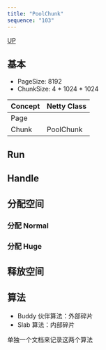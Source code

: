 ```yaml
---
title: "PoolChunk"
sequence: "103"
---
```


[UP](/netty.html)

## 基本

- PageSize: 8192
- ChunkSize: 4 * 1024 * 1024

| Concept | Netty Class |
|---------|-------------|
| Page    |             |
| Chunk   | PoolChunk   |

## Run

## Handle

## 分配空间

### 分配 Normal

### 分配 Huge

## 释放空间

## 算法

- Buddy 伙伴算法：外部碎片
- Slab 算法：内部碎片

单独一个文档来记录这两个算法


